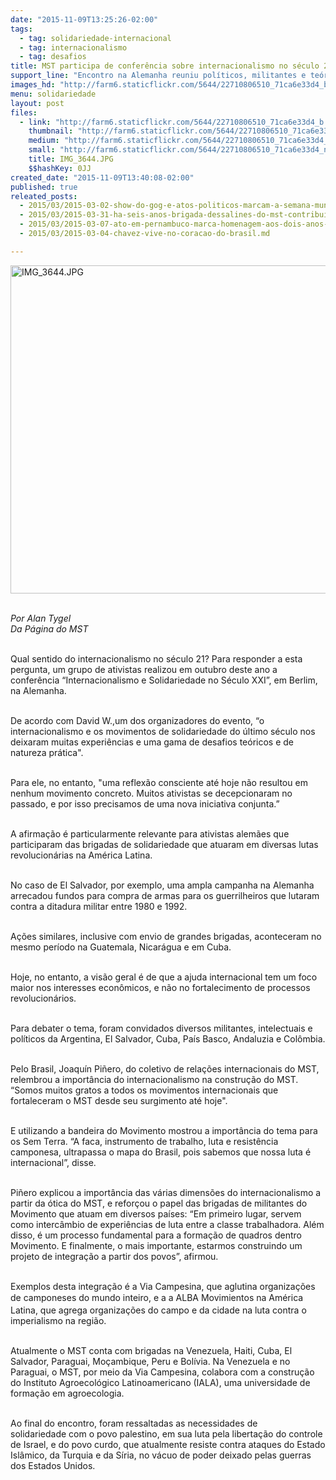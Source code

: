 ```yaml
---
date: "2015-11-09T13:25:26-02:00"
tags:
  - tag: solidariedade-internacional
  - tag: internacionalismo
  - tag: desafios
title: MST participa de conferência sobre internacionalismo no século 21
support_line: "Encontro na Alemanha reuniu políticos, militantes e teóricos para discutir o papel das brigadas que hoje atuam em diversos países."
images_hd: "http://farm6.staticflickr.com/5644/22710806510_71ca6e33d4_b.jpg"
menu: solidariedade
layout: post
files:
  - link: "http://farm6.staticflickr.com/5644/22710806510_71ca6e33d4_b.jpg"
    thumbnail: "http://farm6.staticflickr.com/5644/22710806510_71ca6e33d4_t.jpg"
    medium: "http://farm6.staticflickr.com/5644/22710806510_71ca6e33d4_z.jpg"
    small: "http://farm6.staticflickr.com/5644/22710806510_71ca6e33d4_n.jpg"
    title: IMG_3644.JPG
    $$hashKey: 0JJ
created_date: "2015-11-09T13:40:08-02:00"
published: true
releated_posts:
  - 2015/03/2015-03-02-show-do-gog-e-atos-politicos-marcam-a-semana-mundial-de-solidariedade-a-venezuela.md
  - 2015/03/2015-03-31-ha-seis-anos-brigada-dessalines-do-mst-contribui-com-o-povo-haitiano.md
  - 2015/03/2015-03-07-ato-em-pernambuco-marca-homenagem-aos-dois-anos-da-morte-de-chavez.md
  - 2015/03/2015-03-04-chavez-vive-no-coracao-do-brasil.md

---
```

<p><img alt="IMG_3644.JPG" height="525" src="http://farm6.staticflickr.com/5644/22710806510_71ca6e33d4_b.jpg" width="700" /></p>

<p><br />
<em>Por Alan Tygel<br />
Da P&aacute;gina do MST</em></p>

<p><br />
Qual sentido do internacionalismo no s&eacute;culo 21?&nbsp;Para responder a esta pergunta, um grupo de ativistas realizou em outubro deste ano a confer&ecirc;ncia &ldquo;Internacionalismo e Solidariedade no S&eacute;culo XXI&rdquo;, em Berlim, na Alemanha.</p>

<p><br />
De acordo com&nbsp;David W.,um dos organizadores do evento, &ldquo;o internacionalismo e os movimentos de solidariedade do &uacute;ltimo s&eacute;culo nos deixaram muitas experi&ecirc;ncias e uma gama de desafios te&oacute;ricos e de natureza pr&aacute;tica&quot;.</p>

<p><br />
Para ele, no entanto, &quot;uma reflex&atilde;o consciente at&eacute; hoje n&atilde;o resultou em nenhum movimento concreto. Muitos ativistas se decepcionaram no passado, e por isso precisamos de uma nova iniciativa conjunta.&rdquo;</p>

<p><br />
A&nbsp;afirma&ccedil;&atilde;o &eacute; particularmente relevante para ativistas alem&atilde;es que participaram das brigadas de solidariedade que atuaram em diversas lutas revolucion&aacute;rias na Am&eacute;rica Latina.</p>

<p><br />
No caso de El Salvador, por exemplo, uma ampla campanha na Alemanha arrecadou fundos para compra de armas para os guerrilheiros que lutaram contra a ditadura militar entre 1980 e 1992.</p>

<p><br />
A&ccedil;&otilde;es similares, inclusive com envio de grandes brigadas, aconteceram no mesmo per&iacute;odo na Guatemala, Nicar&aacute;gua e em Cuba.&nbsp;</p>

<p><br />
Hoje, no entanto, a vis&atilde;o geral &eacute; de que a ajuda internacional tem um foco maior nos interesses econ&ocirc;micos, e n&atilde;o no fortalecimento de processos revolucion&aacute;rios.</p>

<p><br />
Para debater o tema, foram convidados diversos militantes, intelectuais e pol&iacute;ticos da Argentina, El Salvador, Cuba, Pa&iacute;s Basco, Andaluzia&nbsp;e&nbsp;Col&ocirc;mbia.</p>

<p><br />
Pelo Brasil, Joaqu&iacute;n Pi&ntilde;ero, do coletivo de rela&ccedil;&otilde;es internacionais do MST, relembrou a import&acirc;ncia do internacionalismo na constru&ccedil;&atilde;o do MST. &ldquo;Somos muitos gratos a todos os movimentos internacionais que fortaleceram o MST desde seu surgimento at&eacute; hoje&quot;.</p>

<p><br />
E utilizando a bandeira do Movimento mostrou a import&acirc;ncia do tema para os Sem Terra.&nbsp;&ldquo;A faca, instrumento de trabalho, luta e resist&ecirc;ncia camponesa, ultrapassa o mapa do Brasil, pois sabemos que nossa luta &eacute; internacional&rdquo;, disse.</p>

<p><br />
Pi&ntilde;ero explicou a import&acirc;ncia das v&aacute;rias dimens&otilde;es do internacionalismo a partir da &oacute;tica do MST, e refor&ccedil;ou o papel das brigadas de militantes do Movimento que atuam em diversos pa&iacute;ses: &ldquo;Em primeiro lugar, servem como interc&acirc;mbio de experi&ecirc;ncias de luta entre a classe trabalhadora.&nbsp;Al&eacute;m disso, &eacute; um processo fundamental para a forma&ccedil;&atilde;o de quadros dentro Movimento. E finalmente, o mais importante, estarmos construindo um projeto de integra&ccedil;&atilde;o a partir dos povos&rdquo;,&nbsp;afirmou.</p>

<p><br />
Exemplos&nbsp;desta integra&ccedil;&atilde;o&nbsp;&eacute; a Via Campesina, que aglutina organiza&ccedil;&otilde;es de camponeses do mundo inteiro, e a <span style="line-height: 20.8px;">a ALBA Movimientos&nbsp;</span>na Am&eacute;rica Latina, que agrega organiza&ccedil;&otilde;es do campo e da cidade na luta contra o imperialismo na regi&atilde;o.</p>

<p><br />
Atualmente&nbsp;o MST conta com brigadas na Venezuela, Haiti, Cuba, El Salvador, Paraguai, Mo&ccedil;ambique, Peru e Bol&iacute;via.&nbsp;Na Venezuela e no Paraguai, o MST, por meio da Via Campesina, colabora com a constru&ccedil;&atilde;o do Instituto Agroecol&oacute;gico Latinoamericano (IALA), uma universidade de forma&ccedil;&atilde;o em agroecologia.</p>

<p><br />
Ao final do encontro, foram ressaltadas as necessidades de solidariedade&nbsp;com o povo palestino, em sua luta pela liberta&ccedil;&atilde;o do controle de Israel, e do povo curdo, que atualmente resiste contra ataques do Estado Isl&acirc;mico, da Turquia e da S&iacute;ria, no v&aacute;cuo de poder deixado pelas guerras dos Estados Unidos.</p>
